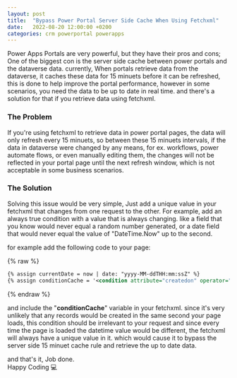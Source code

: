 ```yaml
---
layout: post
title:  "Bypass Power Portal Server Side Cache When Using Fetchxml"
date:   2022-08-20 12:00:00 +0200
categories: crm powerportal powerapps
---
```


Power Apps Portals are very powerful, but they have their pros and cons; One of the biggest con is the server side cache between power portals and the dataverse data.
currently, When portals retrieve data from the dataverse, it caches these data for 15 minuets before it can be refreshed, this is done to help improve the portal performance, however in some scenarios, you need the data to be up to date in real time. and there's a solution for that if you retrieve data using fetchxml.

### The Problem

If you're using fetchxml to retrieve data in power portal pages, the data will only refresh every 15 minuets, so between these 15 minuets intervals, if the data in dataverse were changed by any means, for ex. workflows, power automate flows, or even manually editing them, the changes will not be reflected in your portal page until the next refresh window, which is not acceptable in some business scenarios.

### The Solution

Solving this issue would be very simple, Just add a unique value in your fetchxml that changes from one request to the other. For example, add an always true condition with a value that is always changing. like a field that you know would never equal a random number generated, or a date field that would never equal the value of "DateTime.Now" up to the second.

for example add the following code to your page:

{% raw %}
```xml
{% assign currentDate = now | date: "yyyy-MM-ddTHH:mm:ssZ" %}
{% assign conditionCache = '<condition attribute="createdon" operator="ne" value="' | append: currentDate | append: '" ></condition>' %}
```
{% endraw %}

and include the "**conditionCache**" variable in your fetchxml. since it's very unlikely that any records would be created in the same second your page loads, this condition should be irrelevant to your request and since every time the page is loaded the datetime value would be different, the fetchxml will always have a unique value in it. which would cause it to bypass the server side 15 minuet cache rule and retrieve the up to date data.

and that's it, Job done.\
Happy Coding :computer:
